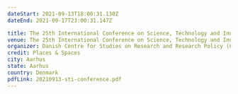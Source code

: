 ```yaml
---
dateStart: 2021-09-13T18:00:31.130Z
dateEnd: 2021-09-17T23:00:31.147Z

title: The 25th International Conference on Science, Technology and Innovation
venue: The 25th International Conference on Science, Technology and Innovation
organizer: Danish Centre for Studies on Research and Research Policy (CFA)
credit: Places & Spaces
city: Aarhus
state: Aarhus
country: Denmark
pdfLink: 20210913-sti-conference.pdf
---
```

